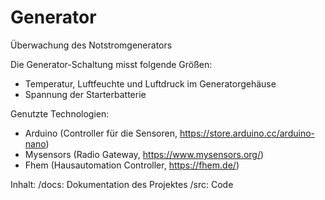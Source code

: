 # Generator

Überwachung des Notstromgenerators

Die Generator-Schaltung misst folgende Größen:
- Temperatur, Luftfeuchte und Luftdruck im Generatorgehäuse
- Spannung der Starterbatterie

Genutzte Technologien:
- Arduino (Controller für die Sensoren, https://store.arduino.cc/arduino-nano)
- Mysensors (Radio Gateway, https://www.mysensors.org/)
- Fhem (Hausautomation Controller, https://fhem.de/)

Inhalt:
/docs: Dokumentation des Projektes
/src: Code
